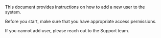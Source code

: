 This document provides instructions on how to add a new user to the system.

Before you start, make sure that you have appropriate access permissions.

If you cannot add user, please reach out to the Support team.
